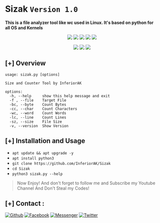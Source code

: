 # Sizak `Version 1.0`
<b>This is a file analyzer tool like wc used in Linux. It's based on python for all OS and Kernels</b>

<p align="center">
  <img src="https://img.shields.io/badge/Version-1.0-green?style=for-the-badge">
  <img src="https://img.shields.io/github/license/InferiorAK/Sizak?style=for-the-badge">
  <img src="https://img.shields.io/github/stars/InferiorAK/Sizak?style=for-the-badge">
  <img src="https://img.shields.io/github/issues/InferiorAK/Sizak?color=red&style=for-the-badge">
  <img src="https://img.shields.io/github/forks/InferiorAK/Sizak?color=teal&style=for-the-badge">
</p>
<p align="center">
  <img src="https://img.shields.io/badge/Author-InferiorAK-blue?style=flat-square">
  <img src="https://img.shields.io/badge/Written%20In-Python3-orange?style=flat-square">
  <img src="https://hits.seeyoufarm.com/api/count/incr/badge.svg?url=https%3A%2F%2Fgithub.com%2FInferiorAK%2FSizak&title=Visitors&edge_flat=false"/></a>
</p>

## [+] Overview
```
usage: sizak.py [options]

Size and Counter Tool by InferiorAK

options:
  -h, --help     show this help message and exit
  -f , --file    Target File
  -bc, --byte    Count Bytes
  -cc, --char    Count Characters
  -wc, --word    Count Words
  -lc, --line    Count Lines
  -sz, --size    File Size
  -v, --version  Show Version
```

## [+] Installation and Usage
* `apt update && apt upgrade -y`
* `apt install python3`
* `git clone https://github.com/InferiorAK/Sizak`
* `cd Sizak`
* `python3 sizak.py --help`
> Now Enjoy! And don't forget to follow me and Subscribe my Youtube Channel
> And Don't Steal my Codes!

## [+] Contact :
[![Github](https://img.shields.io/badge/Github-InferiorAK-orange?style=for-the-badge&logo=github)](https://github.com/InferiorAK)
[![Facebook](https://img.shields.io/badge/Facebook-InferiorAK-red?style=for-the-badge&logo=facebook)](https://www.facebook.com/InferiorAK)
[![Messenger](https://img.shields.io/badge/Chat-Messenger-blue?style=for-the-badge&logo=messenger)](https://m.me/InferiorAK)
[![Twitter](https://img.shields.io/badge/Twitter-InferiorAK-skyblue?style=for-the-badge&logo=twitter)](https://www.twitter.com/InferiorAK)
